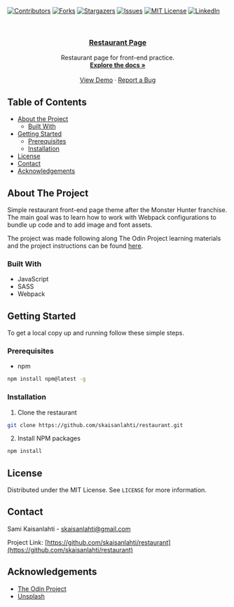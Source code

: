 [![Contributors][contributors-shield]][contributors-url]
[![Forks][forks-shield]][forks-url]
[![Stargazers][stars-shield]][stars-url]
[![Issues][issues-shield]][issues-url]
[![MIT License][license-shield]][license-url]
[![LinkedIn][linkedin-shield]][linkedin-url]

<!-- PROJECT LOGO -->
<br />
<p align="center">
  <a href="https://github.com/skaisanlahti/restaurant">
    <h3 align="center">Restaurant Page</h3>
  </a>

  <p align="center">
    Restaurant page for front-end practice.
    <br />
    <a href="https://github.com/skaisanlahti/restaurant"><strong>Explore the docs »</strong></a>
    <br />
    <br />
    <a href="https://skaisanlahti.github.io/restaurant/">View Demo</a>
    ·
    <a href="https://github.com/skaisanlahti/restaurant/issues">Report a Bug</a>
  </p>
</p>

<!-- TABLE OF CONTENTS -->

## Table of Contents

- [About the Project](#about-the-project)
  - [Built With](#built-with)
- [Getting Started](#getting-started)
  - [Prerequisites](#prerequisites)
  - [Installation](#installation)
- [License](#license)
- [Contact](#contact)
- [Acknowledgements](#acknowledgements)

<!-- ABOUT THE PROJECT -->

## About The Project

Simple restaurant front-end page theme after the Monster Hunter franchise. The main goal was to learn how to work with Webpack configurations to bundle up code and to add image and font assets.

The project was made following along The Odin Project learning materials and the project instructions can be found [here](https://www.theodinproject.com/courses/javascript/lessons/restaurant-page).

### Built With

- JavaScript
- SASS
- Webpack

<!-- GETTING STARTED -->

## Getting Started

To get a local copy up and running follow these simple steps.

### Prerequisites

- npm

```sh
npm install npm@latest -g
```

### Installation

1. Clone the restaurant

```sh
git clone https://github.com/skaisanlahti/restaurant.git
```

2. Install NPM packages

```sh
npm install
```

<!-- USAGE EXAMPLES -->

<!-- ROADMAP -->

<!-- CONTRIBUTING -->

<!-- LICENSE -->

## License

Distributed under the MIT License. See `LICENSE` for more information.

<!-- CONTACT -->

## Contact

Sami Kaisanlahti - skaisanlahti@gmail.com

Project Link: [https://github.com/skaisanlahti/restaurant](https://github.com/skaisanlahti/restaurant)

<!-- ACKNOWLEDGEMENTS -->

## Acknowledgements

- [The Odin Project](https://www.theodinproject.com/)
- [Unsplash](https://unsplash.com/)

<!-- MARKDOWN LINKS & IMAGES -->
<!-- https://www.markdownguide.org/basic-syntax/#reference-style-links -->

[contributors-shield]: https://img.shields.io/github/contributors/skaisanlahti/restaurant.svg?style=flat-square
[contributors-url]: https://github.com/skaisanlahti/restaurant/graphs/contributors
[forks-shield]: https://img.shields.io/github/forks/skaisanlahti/restaurant.svg?style=flat-square
[forks-url]: https://github.com/skaisanlahti/restaurant/network/members
[stars-shield]: https://img.shields.io/github/stars/skaisanlahti/restaurant.svg?style=flat-square
[stars-url]: https://github.com/skaisanlahti/restaurant/stargazers
[issues-shield]: https://img.shields.io/github/issues/skaisanlahti/restaurant.svg?style=flat-square
[issues-url]: https://github.com/skaisanlahti/restaurant/issues
[license-shield]: https://img.shields.io/github/license/skaisanlahti/restaurant.svg?style=flat-square
[license-url]: https://github.com/skaisanlahti/restaurant/blob/master/LICENSE.txt
[linkedin-shield]: https://img.shields.io/badge/-LinkedIn-black.svg?style=flat-square&logo=linkedin&colorB=555
[linkedin-url]: https://www.linkedin.com/in/sami-kaisanlahti-6587031a6/
[product-screenshot]: images/screenshot.png
